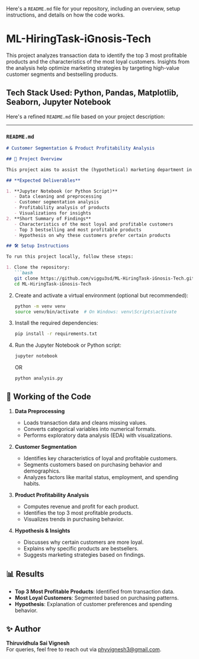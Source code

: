 
Here's a `README.md` file for your repository, including an overview, setup instructions, and details on how the code works.  
# ML-HiringTask-iGnosis-Tech
This project analyzes transaction data to identify the top 3 most profitable products and the characteristics of the most loyal customers. Insights from the analysis help optimize marketing strategies by targeting high-value customer segments and bestselling products.  

Tech Stack Used: Python, Pandas, Matplotlib, Seaborn, Jupyter Notebook
---

Here's a refined `README.md` file based on your project description:  

---

### `README.md`  

```markdown
# Customer Segmentation & Product Profitability Analysis  

## 📌 Project Overview  

This project aims to assist the (hypothetical) marketing department in identifying the most profitable customer segments and best-selling products. By analyzing transaction data, we extract insights about customer characteristics—such as marital status, employment, and purchasing behavior—and determine the top three most profitable products.  

## **Expected Deliverables**  

1. **Jupyter Notebook (or Python Script)**  
   - Data cleaning and preprocessing  
   - Customer segmentation analysis  
   - Profitability analysis of products  
   - Visualizations for insights  
2. **Short Summary of Findings**  
   - Characteristics of the most loyal and profitable customers  
   - Top 3 bestselling and most profitable products  
   - Hypothesis on why these customers prefer certain products  

## 🛠️ Setup Instructions  

To run this project locally, follow these steps:  

1. Clone the repository:  
   ```bash
   git clone https://github.com/viggu3sd/ML-HiringTask-iGnosis-Tech.git  
   cd ML-HiringTask-iGnosis-Tech  
   ```  
2. Create and activate a virtual environment (optional but recommended):  
   ```bash
   python -m venv venv  
   source venv/bin/activate  # On Windows: venv\Scripts\activate  
   ```  
3. Install the required dependencies:  
   ```bash
   pip install -r requirements.txt  
   ```  
4. Run the Jupyter Notebook or Python script:  
   ```bash
   jupyter notebook  
   ```  
   OR  
   ```bash
   python analysis.py  
   ```  

## 🧠 Working of the Code  

1. **Data Preprocessing**  
   - Loads transaction data and cleans missing values.  
   - Converts categorical variables into numerical formats.  
   - Performs exploratory data analysis (EDA) with visualizations.  

2. **Customer Segmentation**  
   - Identifies key characteristics of loyal and profitable customers.  
   - Segments customers based on purchasing behavior and demographics.  
   - Analyzes factors like marital status, employment, and spending habits.  

3. **Product Profitability Analysis**  
   - Computes revenue and profit for each product.  
   - Identifies the top 3 most profitable products.  
   - Visualizes trends in purchasing behavior.  

4. **Hypothesis & Insights**  
   - Discusses why certain customers are more loyal.  
   - Explains why specific products are bestsellers.  
   - Suggests marketing strategies based on findings.  

## 📊 Results  

- **Top 3 Most Profitable Products**: Identified from transaction data.  
- **Most Loyal Customers**: Segmented based on purchasing patterns.  
- **Hypothesis**: Explanation of customer preferences and spending behavior.  

## ✨ Author  

**Thiruvidhula Sai Vignesh**  
For queries, feel free to reach out via phyvignesh3@gmail.com.  

